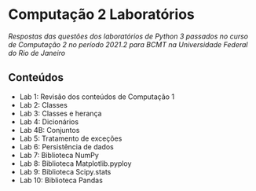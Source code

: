 # Computação 2 Laboratórios
_Respostas das questôes dos laboratórios de Python 3 passados no curso de Computação 2 no período 2021.2 para BCMT na Universidade Federal do Rio de Janeiro_

## Conteúdos
- Lab 1: Revisão dos conteúdos de Computação 1
- Lab 2: Classes
- Lab 3: Classes e herança
- Lab 4: Dicionários
- Lab 4B: Conjuntos
- Lab 5: Tratamento de exceções
- Lab 6: Persistência de dados
- Lab 7: Biblioteca NumPy
- Lab 8: Biblioteca Matplotlib.pyploy
- Lab 9: Biblioteca Scipy.stats
- Lab 10: Biblioteca Pandas
